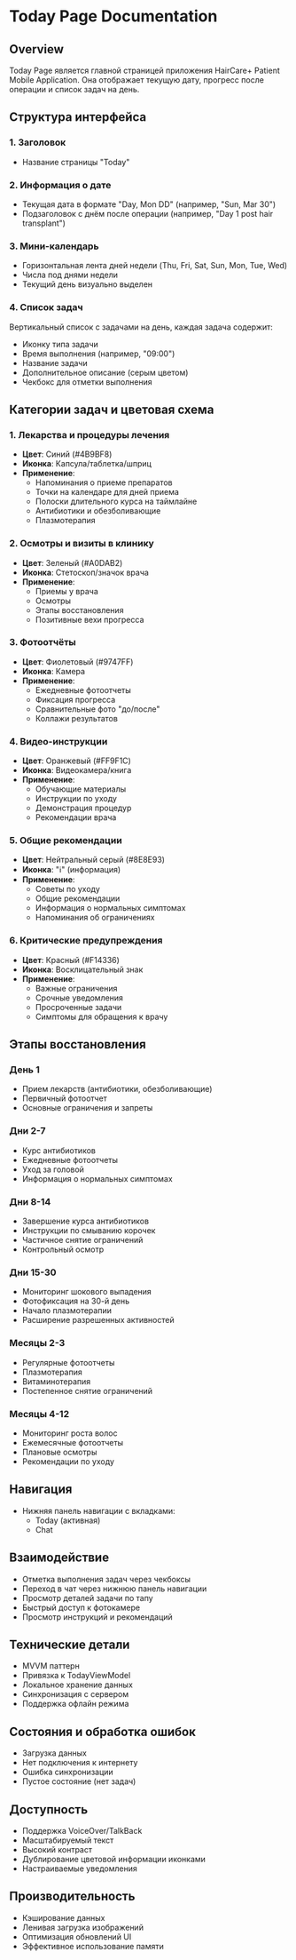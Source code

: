 # Today Page Documentation

## Overview
Today Page является главной страницей приложения HairCare+ Patient Mobile Application. Она отображает текущую дату, прогресс после операции и список задач на день.

## Структура интерфейса

### 1. Заголовок
- Название страницы "Today"

### 2. Информация о дате
- Текущая дата в формате "Day, Mon DD" (например, "Sun, Mar 30")
- Подзаголовок с днём после операции (например, "Day 1 post hair transplant")

### 3. Мини-календарь
- Горизонтальная лента дней недели (Thu, Fri, Sat, Sun, Mon, Tue, Wed)
- Числа под днями недели
- Текущий день визуально выделен

### 4. Список задач
Вертикальный список с задачами на день, каждая задача содержит:
- Иконку типа задачи
- Время выполнения (например, "09:00")
- Название задачи
- Дополнительное описание (серым цветом)
- Чекбокс для отметки выполнения

## Категории задач и цветовая схема

### 1. Лекарства и процедуры лечения
- **Цвет**: Синий (#4B9BF8)
- **Иконка**: Капсула/таблетка/шприц
- **Применение**: 
  - Напоминания о приеме препаратов
  - Точки на календаре для дней приема
  - Полоски длительного курса на таймлайне
  - Антибиотики и обезболивающие
  - Плазмотерапия

### 2. Осмотры и визиты в клинику
- **Цвет**: Зеленый (#A0DAB2)
- **Иконка**: Стетоскоп/значок врача
- **Применение**:
  - Приемы у врача
  - Осмотры
  - Этапы восстановления
  - Позитивные вехи прогресса

### 3. Фотоотчёты
- **Цвет**: Фиолетовый (#9747FF)
- **Иконка**: Камера
- **Применение**:
  - Ежедневные фотоотчеты
  - Фиксация прогресса
  - Сравнительные фото "до/после"
  - Коллажи результатов

### 4. Видео-инструкции
- **Цвет**: Оранжевый (#FF9F1C)
- **Иконка**: Видеокамера/книга
- **Применение**:
  - Обучающие материалы
  - Инструкции по уходу
  - Демонстрация процедур
  - Рекомендации врача

### 5. Общие рекомендации
- **Цвет**: Нейтральный серый (#8E8E93)
- **Иконка**: "ℹ️" (информация)
- **Применение**:
  - Советы по уходу
  - Общие рекомендации
  - Информация о нормальных симптомах
  - Напоминания об ограничениях

### 6. Критические предупреждения
- **Цвет**: Красный (#F14336)
- **Иконка**: Восклицательный знак
- **Применение**:
  - Важные ограничения
  - Срочные уведомления
  - Просроченные задачи
  - Симптомы для обращения к врачу

## Этапы восстановления

### День 1
- Прием лекарств (антибиотики, обезболивающие)
- Первичный фотоотчет
- Основные ограничения и запреты

### Дни 2-7
- Курс антибиотиков
- Ежедневные фотоотчеты
- Уход за головой
- Информация о нормальных симптомах

### Дни 8-14
- Завершение курса антибиотиков
- Инструкции по смыванию корочек
- Частичное снятие ограничений
- Контрольный осмотр

### Дни 15-30
- Мониторинг шокового выпадения
- Фотофиксация на 30-й день
- Начало плазмотерапии
- Расширение разрешенных активностей

### Месяцы 2-3
- Регулярные фотоотчеты
- Плазмотерапия
- Витаминотерапия
- Постепенное снятие ограничений

### Месяцы 4-12
- Мониторинг роста волос
- Ежемесячные фотоотчеты
- Плановые осмотры
- Рекомендации по уходу

## Навигация
- Нижняя панель навигации с вкладками:
  * Today (активная)
  * Chat

## Взаимодействие
- Отметка выполнения задач через чекбоксы
- Переход в чат через нижнюю панель навигации
- Просмотр деталей задачи по тапу
- Быстрый доступ к фотокамере
- Просмотр инструкций и рекомендаций

## Технические детали
- MVVM паттерн
- Привязка к TodayViewModel
- Локальное хранение данных
- Синхронизация с сервером
- Поддержка офлайн режима

## Состояния и обработка ошибок
- Загрузка данных
- Нет подключения к интернету
- Ошибка синхронизации
- Пустое состояние (нет задач)

## Доступность
- Поддержка VoiceOver/TalkBack
- Масштабируемый текст
- Высокий контраст
- Дублирование цветовой информации иконками
- Настраиваемые уведомления

## Производительность
- Кэширование данных
- Ленивая загрузка изображений
- Оптимизация обновлений UI
- Эффективное использование памяти 